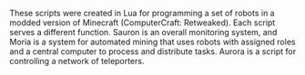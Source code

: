 These scripts were created in Lua for programming a set of robots in a modded version of Minecraft (ComputerCraft: Retweaked). Each script serves a different function.
Sauron is an overall monitoring system, and Moria is a system for automated mining that uses robots with assigned roles and a central computer to process and distribute tasks.
Aurora is a script for controlling a network of teleporters.
